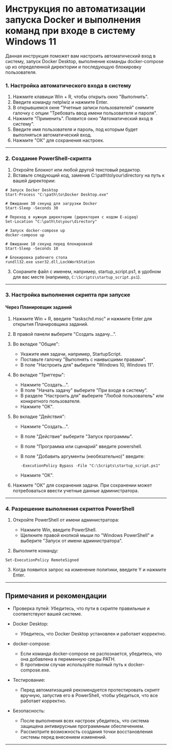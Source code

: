 # Инструкция по автоматизации запуска Docker и выполнения команд при входе в систему Windows 11

Данная инструкция поможет вам настроить автоматический вход в систему, запуск Docker Desktop, выполнение команды docker-compose up из определенной директории и последующую блокировку пользователя.



### 1. Настройка автоматического входа в систему

1. Нажмите клавиши Win + R, чтобы открыть окно "Выполнить".
2. Введите команду netplwiz и нажмите Enter.
3. В открывшемся окне "Учетные записи пользователей" снимите галочку с опции "Требовать ввод имени пользователя и пароля".
4. Нажмите "Применить". Появится окно "Автоматический вход в систему".
5. Введите имя пользователя и пароль, под которым будет выполняться автоматический вход.
6. Нажмите "ОК" для сохранения настроек.

---

### 2. Создание PowerShell-скрипта

1. Откройте Блокнот или любой другой текстовый редактор.
2. Вставьте следующий код, заменив C:\path\to\your\directory на путь к вашей директории:

```
# Запуск Docker Desktop
Start-Process "C:\path\to\Docker Desktop.exe"
   
# Ожидание 30 секунд для загрузки Docker
Start-Sleep -Seconds 30
   
# Переход в нужную директорию (директория с кодом E-aigaq)
Set-Location "C:\path\to\your\directory"
   
# Запуск docker-compose up
docker-compose up
   
# Ожидание 10 секунд перед блокировкой
Start-Sleep -Seconds 10
   
# Блокировка рабочего стола
rundll32.exe user32.dll,LockWorkStation
```

3. Сохраните файл с именем, например, startup_script.ps1, в удобном для вас месте (например, `C:\Scripts\startup_script.ps1`).

---

### 3. Настройка выполнения скрипта при запуске

#### Через Планировщик заданий

1. Нажмите Win + R, введите "taskschd.msc" и нажмите Enter для открытия Планировщика заданий.


2. В правой панели выберите "Создать задачу...".


3. Во вкладке "Общие":
   - Укажите имя задачи, например, StartupScript.
   - Поставьте галочку "Выполнять с наивысшими правами".
   - В поле "Настроить для" выберите "Windows 10, Windows 11".


4. Во вкладке "Триггеры":
   - Нажмите "Создать...".
   - В поле "Начать задачу" выберите "При входе в систему".
   - В разделе "Настроить для" выберите "Любой пользователь" или конкретного пользователя.
   - Нажмите "ОК".


5. Во вкладке "Действия":
   - Нажмите "Создать...".
   - В поле "Действие" выберите "Запуск программы".
   - В поле "Программа или сценарий" введите powershell.
   - В поле "Добавить аргументы (необязательно)" введите:

     ```
     -ExecutionPolicy Bypass -File "C:\Scripts\startup_script.ps1"
     ```

   - Нажмите "ОК".



6. Нажмите "ОК" для сохранения задачи. При сохранении может потребоваться ввести учетные данные администратора.

---

### 4. Разрешение выполнения скриптов PowerShell
1. Откройте PowerShell от имени администратора:
   - Нажмите Win, введите PowerShell.
   - Щелкните правой кнопкой мыши по "Windows PowerShell" и выберите "Запуск от имени администратора".

2. Выполните команду:

```   
Set-ExecutionPolicy RemoteSigned
```   

3. Когда появится запрос на изменение политики, введите Y и нажмите Enter.

---

## Примечания и рекомендации

- Проверка путей: Убедитесь, что пути в скрипте правильные и соответствуют вашей системе.
- Docker Desktop:
  - Убедитесь, что Docker Desktop установлен и работает корректно.
- docker-compose:
  - Если команда docker-compose не распознается, убедитесь, что она добавлена в переменную среды PATH.
  - В противном случае используйте полный путь к docker-compose.exe.

- Тестирование:
  - Перед автоматизацией рекомендуется протестировать скрипт вручную, запустив его в PowerShell, чтобы убедиться, что все работает корректно.

- Безопасность:
  - После выполнения всех настроек убедитесь, что система защищена антивирусным программным обеспечением.
  - Рассмотрите возможность создания точки восстановления системы перед внесением изменений.

---
